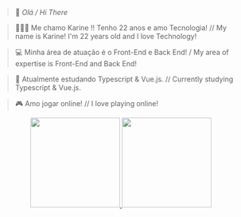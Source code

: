 > 🤩 *Olá / Hi There*

> 👩🏾‍💻 Me chamo Karine !! Tenho 22 anos e amo Tecnologia! // My name is Karine! I'm 22 years old and I love Technology!
 
> 💻 Minha área de atuação é o Front-End e Back End! / My area of expertise is Front-End and Back End!

>🌱 Atualmente estudando Typescript & Vue.js. // Currently studying Typescript & Vue.js.

>🎮 Amo jogar online! //  I love playing online!


 <div align="center">
  <a href="https://github.com/karinelucia">
  <img height="180em" src="https://github-readme-stats.vercel.app/apiusername=karinelucia&show_icons=true&theme=dracula&include_all_commits=true&count_private=true"/>
  <img height="180em" src="https://github-readme-stats.vercel.app/api/top-langs/?username=karinelucia&layout=compact&langs_count=7&theme=dark"/>
</div>
